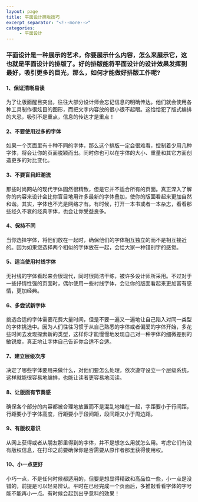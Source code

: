 ```yaml
---
layout: page
title: 平面设计排版技巧
excerpt_separator: "<!--more-->"
categories:
     - 平面设计
---
```


<!--more-->

### 平面设计是一种展示的艺术，你要展示什么内容，怎么来展示它，这也就是平面设计的排版了。好的排版能将平面设计的设计效果发挥到最好，吸引更多的目光，那么，如何才能做好排版工作呢?

#### 1、保证清晰易读
为了让版面醒目突出，往往大部分设计师会忘记信息的明确传达。他们就会使用各种工具制作很炫目的图形，而把文字内容放的很小很不起眼。这恰恰犯了版式编排的大忌，吸引不是重点，信息的传达才是重点！

#### 2、不要使用过多的字体
如果一个页面里有十种不同的字体，那么这个排版一定会很难看，控制着少用几种字体，将会让你的页面脱颖而出。同时你也可以在字体的大小、重量和其它方面创造更多的对比变化。

#### 3、不要盲目赶潮流
那些时尚网站的现代字体固然很精致，但是它并不适合所有的页面。真正深入了解你的内容来设计会比你盲目地用许多最新的字体叠加，使你的版面看起来更加自然和谐。其实，字体也不光是网络才有。有时候，打开一本书或者一本杂志，看看那些经久不衰的经典字体，也会让你受益良多。

#### 4、保持不同
当你选择字体，将他们放在一起时，确保他们的字体相互独立的而不是相互接近的。因为如果您选择两个相似的字体放在一起，会给大家一种错别字的感觉。

#### 5、适当使用衬线字体
无衬线的字体看起来会很现代，同时很简洁干练，被许多设计师所采用。不过对于一些抒情性强的页面时，偶尔使用一些衬线字体，会让你的版面看起来更加富有感情，更加经典。

#### 6、多尝试新字体
挑选合适的字体需要花费大量时间，但是不要一遍又一遍地让自己陷入对同一类型的字体挑选中。因为人们往往习惯于从自己熟悉的字体或者偏爱的字体开始，多花些时间去发现探索新的类型，这样你才能慢慢地发现自己对一种字体的细微差别的敏锐度，真正地让字体自己告诉你合适不合适。

#### 7、建立层级次序
决定了哪些字体要用来做什么，对他们要怎么处理，依次遵守设立一个层级系统，这样就能很容易地编排，也能让读者更容易地阅读。

#### 8、让版面有节奏感
确保各个部分的内容都被合理地放置而不是混乱地堆在一起，字距要小于行间距，行距要小于字体高度，行距要小于段间距，段间距又小于周边距。

#### 9、有版权意识
从网上获得或者从朋友那里得到的字体，并不是想怎么用就怎么用。考虑它们有没有版权信息，在打印之前要确保你是否需要从原作者那里获得使用权。

#### 10、小一点更好
小巧一点，不是任何时候都适用的，但要是想显得精致和高品位一些，小一点是没错的，前提是可以轻易辨认。平时在已经完成一个页面后，多推敲看看字体的字号能不能再小一点。有时候会起到出乎意料的效果！